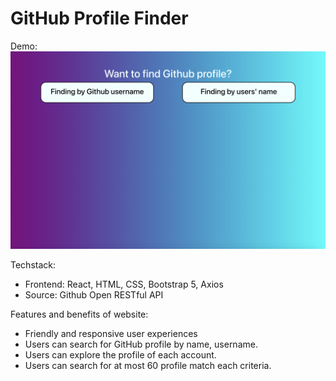 # GitHub Profile Finder
Demo: 
![alt text](image.png)

Techstack: 
- Frontend: React, HTML, CSS, Bootstrap 5, Axios
- Source: Github Open RESTful API

Features and benefits of website: 
- Friendly and responsive user experiences
- Users can search for GitHub profile by name, username.
- Users can explore the profile of each account.
- Users can search for at most 60 profile match each criteria.

